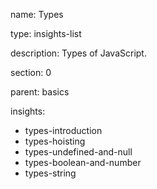 name: Types

type: insights-list

description: Types of JavaScript.

section: 0

parent: basics

insights:
  - types-introduction
  - types-hoisting
  - types-undefined-and-null
  - types-boolean-and-number
  - types-string
